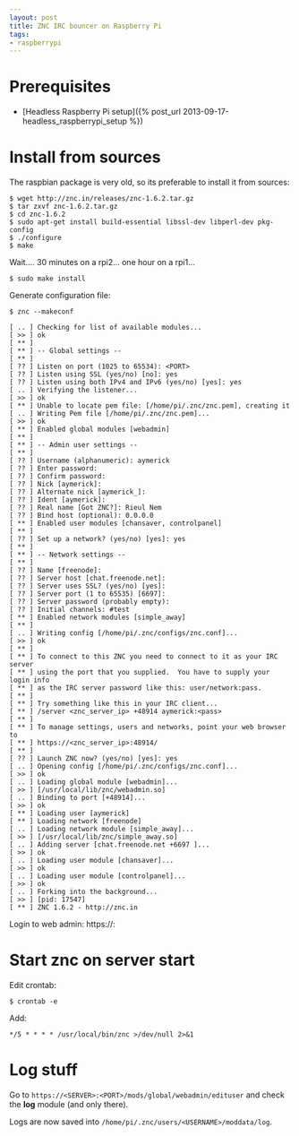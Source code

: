 ```yaml
---
layout: post
title: ZNC IRC bouncer on Raspberry Pi
tags:
- raspberrypi
---
```


Prerequisites
=============

- [Headless Raspberry Pi setup]({% post_url 2013-09-17-headless_raspberrypi_setup %})


Install from sources
====================

The raspbian package is very old, so its preferable to install it from sources:

    $ wget http://znc.in/releases/znc-1.6.2.tar.gz
    $ tar zxvf znc-1.6.2.tar.gz
    $ cd znc-1.6.2
    $ sudo apt-get install build-essential libssl-dev libperl-dev pkg-config
    $ ./configure
    $ make

Wait.... 30 minutes on a rpi2... one hour on a rpi1...

    $ sudo make install

Generate configuration file:

    $ znc --makeconf

    [ .. ] Checking for list of available modules...
    [ >> ] ok
    [ ** ]
    [ ** ] -- Global settings --
    [ ** ]
    [ ?? ] Listen on port (1025 to 65534): <PORT>
    [ ?? ] Listen using SSL (yes/no) [no]: yes
    [ ?? ] Listen using both IPv4 and IPv6 (yes/no) [yes]: yes
    [ .. ] Verifying the listener...
    [ >> ] ok
    [ ** ] Unable to locate pem file: [/home/pi/.znc/znc.pem], creating it
    [ .. ] Writing Pem file [/home/pi/.znc/znc.pem]...
    [ >> ] ok
    [ ** ] Enabled global modules [webadmin]
    [ ** ]
    [ ** ] -- Admin user settings --
    [ ** ]
    [ ?? ] Username (alphanumeric): aymerick
    [ ?? ] Enter password:
    [ ?? ] Confirm password:
    [ ?? ] Nick [aymerick]:
    [ ?? ] Alternate nick [aymerick_]:
    [ ?? ] Ident [aymerick]:
    [ ?? ] Real name [Got ZNC?]: Rieul Nem
    [ ?? ] Bind host (optional): 0.0.0.0
    [ ** ] Enabled user modules [chansaver, controlpanel]
    [ ** ]
    [ ?? ] Set up a network? (yes/no) [yes]: yes
    [ ** ]
    [ ** ] -- Network settings --
    [ ** ]
    [ ?? ] Name [freenode]:
    [ ?? ] Server host [chat.freenode.net]:
    [ ?? ] Server uses SSL? (yes/no) [yes]:
    [ ?? ] Server port (1 to 65535) [6697]:
    [ ?? ] Server password (probably empty):
    [ ?? ] Initial channels: #test
    [ ** ] Enabled network modules [simple_away]
    [ ** ]
    [ .. ] Writing config [/home/pi/.znc/configs/znc.conf]...
    [ >> ] ok
    [ ** ]
    [ ** ] To connect to this ZNC you need to connect to it as your IRC server
    [ ** ] using the port that you supplied.  You have to supply your login info
    [ ** ] as the IRC server password like this: user/network:pass.
    [ ** ]
    [ ** ] Try something like this in your IRC client...
    [ ** ] /server <znc_server_ip> +48914 aymerick:<pass>
    [ ** ]
    [ ** ] To manage settings, users and networks, point your web browser to
    [ ** ] https://<znc_server_ip>:48914/
    [ ** ]
    [ ?? ] Launch ZNC now? (yes/no) [yes]: yes
    [ .. ] Opening config [/home/pi/.znc/configs/znc.conf]...
    [ >> ] ok
    [ .. ] Loading global module [webadmin]...
    [ >> ] [/usr/local/lib/znc/webadmin.so]
    [ .. ] Binding to port [+48914]...
    [ >> ] ok
    [ ** ] Loading user [aymerick]
    [ ** ] Loading network [freenode]
    [ .. ] Loading network module [simple_away]...
    [ >> ] [/usr/local/lib/znc/simple_away.so]
    [ .. ] Adding server [chat.freenode.net +6697 ]...
    [ >> ] ok
    [ .. ] Loading user module [chansaver]...
    [ >> ] ok
    [ .. ] Loading user module [controlpanel]...
    [ >> ] ok
    [ .. ] Forking into the background...
    [ >> ] [pid: 17547]
    [ ** ] ZNC 1.6.2 - http://znc.in


Login to web admin: https://<IP>:<PORT>


Start znc on server start
=========================

Edit crontab:

    $ crontab -e

Add:

    */5 * * * * /usr/local/bin/znc >/dev/null 2>&1


Log stuff
=========

Go to `https://<SERVER>:<PORT>/mods/global/webadmin/edituser` and check the **log** module (and only there).

Logs are now saved into `/home/pi/.znc/users/<USERNAME>/moddata/log`.
